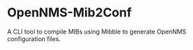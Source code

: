 # OpenNMS-Mib2Conf
A CLI tool to compile MIBs using Mibble to generate OpenNMS configuration files.
